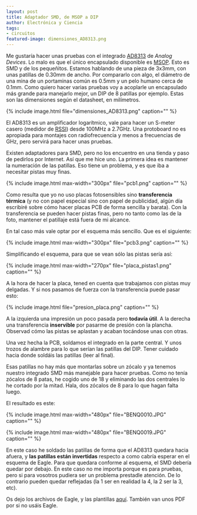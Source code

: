 ```yaml
---
layout: post
title: Adaptador SMD, de MSOP a DIP
author: Electrónica y Ciencia
tags:
- circuitos
featured-image: dimensiones_AD8313.png
---
```


Me gustaría hacer unas pruebas con el integrado [AD8313](http://www.analog.com/en/rfif-components/log-ampsdetectors/ad8313/products/product.html) de *Analog Devices*. Lo malo es que el único encapsulado disponible es [MSOP](http://www.analog.com/static/imported-files/packages/PKG_PDF/MSOP%28RM%29/RM_8.pdf). Esto es SMD y de los pequeñitos. Estamos hablando de una pieza de 3x3mm, con unas patillas de 0.30mm de ancho. Por compararlo con algo, el diámetro de una mina de un portaminas común es 0.5mm y un pelo humano cerca de 0.1mm. Como quiero hacer varias pruebas voy a acoplarle un encapsulado más grande para manejarlo mejor, un DIP de 8 patillas por ejemplo. Estas son las dimensiones según el datasheet, en milímetros.

{% include image.html file="dimensiones_AD8313.png" caption="" %}

El AD8313 es un amplificador logarítmico, vale para hacer un S-meter casero (medidor de [RSSI](http://en.wikipedia.org/wiki/Received_signal_strength_indication)) desde 100MHz a 2.7GHz. Una protoboard no es apropiada para montajes con radiofrecuencia y menos a frecuencias de GHz, pero servirá para hacer unas pruebas.

Existen adaptadores para SMD, pero no los encuentro en una tienda y paso de pedirlos por Internet. Así que me hice uno. La primera idea es mantener la numeración de las patillas. Eso tiene un problema, y es que iba a necesitar pistas muy finas.

{% include image.html max-width="300px" file="pcb1.png" caption="" %}

Como resulta que yo no uso placas fotosensibles sino **transferencia térmica** (y no con papel especial sino con papel de publicidad, algún día escribiré sobre cómo hacer placas PCB de forma sencilla y barata). Con la transferencia se pueden hacer pistas finas, pero no tanto como las de la foto, mantener el patillaje está fuera de mi alcance.

En tal caso más vale optar por el esquema más sencillo. Que es el siguiente:

{% include image.html max-width="300px" file="pcb3.png" caption="" %}

Simplificando el esquema, para que se vean sólo las pistas sería así:

{% include image.html max-width="270px" file="placa_pistas1.png" caption="" %}

A la hora de hacer la placa, tened en cuenta que trabajamos con pistas muy delgadas. Y si nos pasamos de fuerza con la transferencia puede pasar esto:

{% include image.html file="presion_placa.png" caption="" %}

A la izquierda una impresión un poco pasada pero **todavía útil**. A la derecha una transferencia **inservible** por pasarme de presión con la plancha. Observad cómo las pistas se aplastan y acaban tocándose unas con otras.

Una vez hecha la PCB, soldamos el integrado en la parte central. Y unos trozos de alambre para lo que serían las patillas del DIP. Tener cuidado hacia donde soldáis las patillas (leer al final).

Esas patillas no hay más que montarlas sobre un zócalo y ya tenemos nuestro integrado SMD más manejable para hacer pruebas. Como no tenía zócalos de 8 patas, he cogido uno de 18 y eliminando las dos centrales lo he cortado por la mitad. Hala, dos zócalos de 8 para lo que hagan falta luego.

El resultado es este:

{% include image.html max-width="480px" file="BENQ0010.JPG" caption="" %}

{% include image.html max-width="480px" file="BENQ0019.JPG" caption="" %}

En este caso he soldado las patillas de forma que el AD8313 quedara hacia afuera, y **las patillas están invertidas** respecto a como cabría esperar en el esquema de Eagle. Para que quedara conforme al esquema, el SMD debería quedar por debajo. En este caso no me importa porque es para pruebas, pero si para vosotros pudiera ser un problema prestadle atención. De lo contrario pueden quedar reflejadas (la 1 ser en realidad la 4, la 2 ser la 3, etc).

Os dejo los archivos de Eagle, y las plantillas [aquí](http://sites.google.com/site/electronicayciencia/AdaptadorMSOP.rar). También van unos PDF por si no usáis Eagle.

